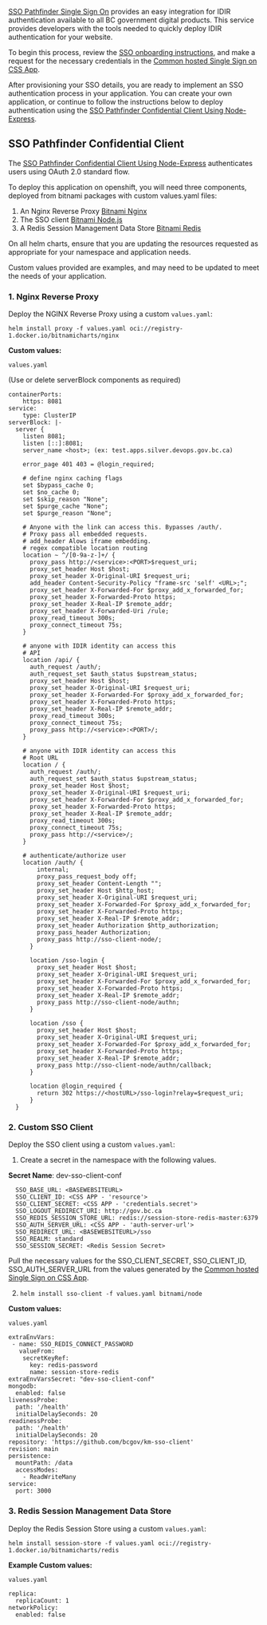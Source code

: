 [SSO Pathfinder Single Sign On](https://mvp.developer.gov.bc.ca/docs/default/component/css-docs/) provides an easy integration for IDIR authentication available to all BC government digital products. This service provides developers with the tools needed to quickly deploy IDIR authentication for your website.

To begin this process, review the [SSO onboarding instructions](https://mvp.developer.gov.bc.ca/docs/default/component/css-docs/SSO-Onboarding/), and make a request for the necessary credentials in the [Common hosted Single Sign on CSS App](https://bcgov.github.io/sso-requests/).

After provisioning your SSO details, you are ready to implement an SSO authentication process in your application. You can create your own application, or continue to follow the instructions below to deploy authentication using the [SSO Pathfinder Confidential Client Using Node-Express](https://github.com/bcgov/km-sso-client).

## SSO Pathfinder Confidential Client

The [SSO Pathfinder Confidential Client Using Node-Express](https://github.com/bcgov/km-sso-client) authenticates users using OAuth 2.0 standard flow.

To deploy this application on openshift, you will need three components, deployed from bitnami packages with custom values.yaml files:

1. An Nginx Reverse Proxy [Bitnami Nginx](https://github.com/bitnami/charts/tree/main/bitnami/nginx)
2. The SSO client [Bitnami Node.js](https://github.com/bitnami/containers/tree/main/bitnami/node)
3. A Redis Session Management Data Store [Bitnami Redis](https://github.com/bitnami/charts/tree/main/bitnami/redis)

On all helm charts, ensure that you are updating the resources requested as appropriate for your namespace and application needs.

Custom values provided are examples, and may need to be updated to meet the needs of your application.

### 1. Nginx Reverse Proxy

Deploy the NGINX Reverse Proxy using a custom `values.yaml`:

`helm install proxy -f values.yaml oci://registry-1.docker.io/bitnamicharts/nginx`

**Custom values:**

`values.yaml`

(Use or delete serverBlock components as required)

```
containerPorts:
    https: 8081
service:
    type: ClusterIP
serverBlock: |-
  server {
    listen 8081;
    listen [::]:8081;
    server_name <host>; (ex: test.apps.silver.devops.gov.bc.ca)

    error_page 401 403 = @login_required;

    # define nginx caching flags
    set $bypass_cache 0;
    set $no_cache 0;
    set $skip_reason "None";
    set $purge_cache "None";
    set $purge_reason "None";

    # Anyone with the link can access this. Bypasses /auth/.
    # Proxy pass all embedded requests.
    # add_header Alows iframe embedding.
    # regex compatible location routing
    location ~ ^/[0-9a-z-]+/ {
      proxy_pass http://<service>:<PORT>$request_uri;
      proxy_set_header Host $host;
      proxy_set_header X-Original-URI $request_uri;
      add_header Content-Security-Policy "frame-src 'self' <URL>;";
      proxy_set_header X-Forwarded-For $proxy_add_x_forwarded_for;
      proxy_set_header X-Forwarded-Proto https;
      proxy_set_header X-Real-IP $remote_addr;
      proxy_set_header X-Forwarded-Uri /rule;
      proxy_read_timeout 300s;
      proxy_connect_timeout 75s;
    }

    # anyone with IDIR identity can access this
    # API
    location /api/ {
      auth_request /auth/;
      auth_request_set $auth_status $upstream_status;
      proxy_set_header Host $host;
      proxy_set_header X-Original-URI $request_uri;
      proxy_set_header X-Forwarded-For $proxy_add_x_forwarded_for;
      proxy_set_header X-Forwarded-Proto https;
      proxy_set_header X-Real-IP $remote_addr;
      proxy_read_timeout 300s;
      proxy_connect_timeout 75s;
      proxy_pass http://<service>:<PORT>/;
    }

    # anyone with IDIR identity can access this
    # Root URL
    location / {
      auth_request /auth/;
      auth_request_set $auth_status $upstream_status;
      proxy_set_header Host $host;
      proxy_set_header X-Original-URI $request_uri;
      proxy_set_header X-Forwarded-For $proxy_add_x_forwarded_for;
      proxy_set_header X-Forwarded-Proto https;
      proxy_set_header X-Real-IP $remote_addr;
      proxy_read_timeout 300s;
      proxy_connect_timeout 75s;
      proxy_pass http://<service>/;
    }

    # authenticate/authorize user
    location /auth/ {
        internal;
        proxy_pass_request_body off;
        proxy_set_header Content-Length "";
        proxy_set_header Host $http_host;
        proxy_set_header X-Original-URI $request_uri;
        proxy_set_header X-Forwarded-For $proxy_add_x_forwarded_for;
        proxy_set_header X-Forwarded-Proto https;
        proxy_set_header X-Real-IP $remote_addr;
        proxy_set_header Authorization $http_authorization;
        proxy_pass_header Authorization;
        proxy_pass http://sso-client-node/;
      }

      location /sso-login {
        proxy_set_header Host $host;
        proxy_set_header X-Original-URI $request_uri;
        proxy_set_header X-Forwarded-For $proxy_add_x_forwarded_for;
        proxy_set_header X-Forwarded-Proto https;
        proxy_set_header X-Real-IP $remote_addr;
        proxy_pass http://sso-client-node/authn;
      }

      location /sso {
        proxy_set_header Host $host;
        proxy_set_header X-Original-URI $request_uri;
        proxy_set_header X-Forwarded-For $proxy_add_x_forwarded_for;
        proxy_set_header X-Forwarded-Proto https;
        proxy_set_header X-Real-IP $remote_addr;
        proxy_pass http://sso-client-node/authn/callback;
      }

      location @login_required {
        return 302 https://<hostURL>/sso-login?relay=$request_uri;
      }
  }
```

### 2. Custom SSO Client

Deploy the SSO client using a custom `values.yaml`:

1. Create a secret in the namespace with the following values.

**Secret Name**: dev-sso-client-conf

```
  SSO_BASE_URL: <BASEWEBSITEURL>
  SSO_CLIENT_ID: <CSS APP - 'resource'>
  SSO_CLIENT_SECRET: <CSS APP - 'credentials.secret'>
  SSO_LOGOUT_REDIRECT_URI: http://gov.bc.ca
  SSO_REDIS_SESSION_STORE_URL: redis://session-store-redis-master:6379
  SSO_AUTH_SERVER_URL: <CSS APP - 'auth-server-url'>
  SSO_REDIRECT_URL: <BASEWEBSITEURL>/sso
  SSO_REALM: standard
  SSO_SESSION_SECRET: <Redis Session Secret>
```

Pull the necessary values for the SSO_CLIENT_SECRET, SSO_CLIENT_ID, SSO_AUTH_SERVER_URL from the values generated by the [Common hosted Single Sign on CSS App](https://bcgov.github.io/sso-requests/).

2. `helm install sso-client -f values.yaml bitnami/node`

**Custom values:**

`values.yaml`

```
extraEnvVars:
 - name: SSO_REDIS_CONNECT_PASSWORD
   valueFrom:
    secretKeyRef:
      key: redis-password
      name: session-store-redis
extraEnvVarsSecret: "dev-sso-client-conf"
mongodb:
  enabled: false
livenessProbe:
  path: '/health'
  initialDelaySeconds: 20
readinessProbe:
  path: '/health'
  initialDelaySeconds: 20
repository: 'https://github.com/bcgov/km-sso-client'
revision: main
persistence:
  mountPath: /data
  accessModes:
    - ReadWriteMany
service:
  port: 3000
```

### 3. Redis Session Management Data Store

Deploy the Redis Session Store using a custom `values.yaml`:

`helm install session-store -f values.yaml oci://registry-1.docker.io/bitnamicharts/redis`

**Example Custom values:**

`values.yaml`

```
replica:
  replicaCount: 1
networkPolicy:
  enabled: false
```
